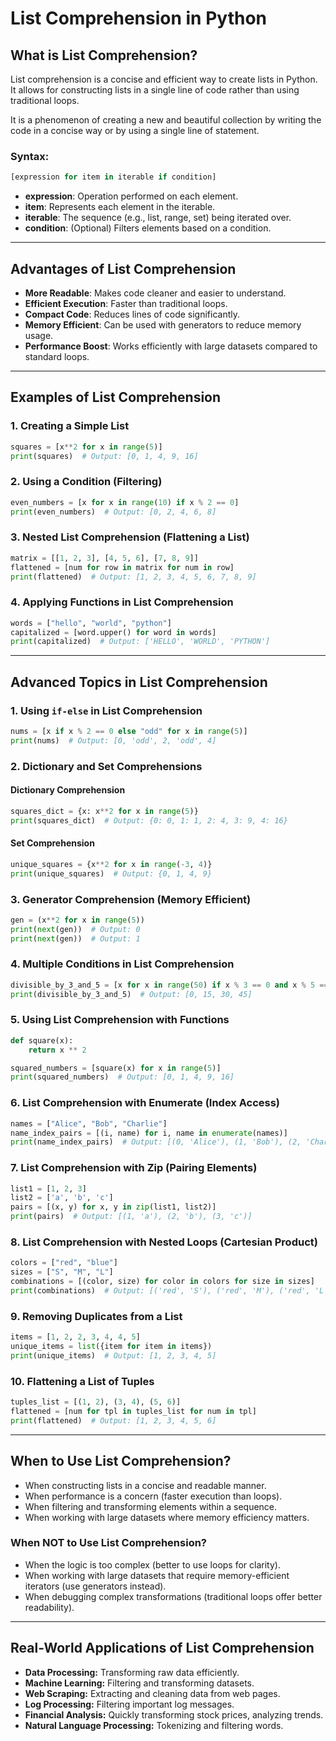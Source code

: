 # List Comprehension in Python

## What is List Comprehension?
List comprehension is a concise and efficient way to create lists in Python. It allows for constructing lists in a single line of code rather than using traditional loops.

It is a phenomenon of creating a new and beautiful collection by writing the code in a concise way or by using a single line of statement.


### Syntax:
```python
[expression for item in iterable if condition]
```
- **expression**: Operation performed on each element.
- **item**: Represents each element in the iterable.
- **iterable**: The sequence (e.g., list, range, set) being iterated over.
- **condition**: (Optional) Filters elements based on a condition.

---

## Advantages of List Comprehension
- **More Readable**: Makes code cleaner and easier to understand.
- **Efficient Execution**: Faster than traditional loops.
- **Compact Code**: Reduces lines of code significantly.
- **Memory Efficient**: Can be used with generators to reduce memory usage.
- **Performance Boost**: Works efficiently with large datasets compared to standard loops.

---

## Examples of List Comprehension

### 1. Creating a Simple List
```python
squares = [x**2 for x in range(5)]
print(squares)  # Output: [0, 1, 4, 9, 16]
```

### 2. Using a Condition (Filtering)
```python
even_numbers = [x for x in range(10) if x % 2 == 0]
print(even_numbers)  # Output: [0, 2, 4, 6, 8]
```

### 3. Nested List Comprehension (Flattening a List)
```python
matrix = [[1, 2, 3], [4, 5, 6], [7, 8, 9]]
flattened = [num for row in matrix for num in row]
print(flattened)  # Output: [1, 2, 3, 4, 5, 6, 7, 8, 9]
```

### 4. Applying Functions in List Comprehension
```python
words = ["hello", "world", "python"]
capitalized = [word.upper() for word in words]
print(capitalized)  # Output: ['HELLO', 'WORLD', 'PYTHON']
```

---

## Advanced Topics in List Comprehension

### 1. Using `if-else` in List Comprehension
```python
nums = [x if x % 2 == 0 else "odd" for x in range(5)]
print(nums)  # Output: [0, 'odd', 2, 'odd', 4]
```

### 2. Dictionary and Set Comprehensions
#### Dictionary Comprehension
```python
squares_dict = {x: x**2 for x in range(5)}
print(squares_dict)  # Output: {0: 0, 1: 1, 2: 4, 3: 9, 4: 16}
```
#### Set Comprehension
```python
unique_squares = {x**2 for x in range(-3, 4)}
print(unique_squares)  # Output: {0, 1, 4, 9}
```

### 3. Generator Comprehension (Memory Efficient)
```python
gen = (x**2 for x in range(5))
print(next(gen))  # Output: 0
print(next(gen))  # Output: 1
```

### 4. Multiple Conditions in List Comprehension
```python
divisible_by_3_and_5 = [x for x in range(50) if x % 3 == 0 and x % 5 == 0]
print(divisible_by_3_and_5)  # Output: [0, 15, 30, 45]
```

### 5. Using List Comprehension with Functions
```python
def square(x):
    return x ** 2

squared_numbers = [square(x) for x in range(5)]
print(squared_numbers)  # Output: [0, 1, 4, 9, 16]
```

### 6. List Comprehension with Enumerate (Index Access)
```python
names = ["Alice", "Bob", "Charlie"]
name_index_pairs = [(i, name) for i, name in enumerate(names)]
print(name_index_pairs)  # Output: [(0, 'Alice'), (1, 'Bob'), (2, 'Charlie')]
```

### 7. List Comprehension with Zip (Pairing Elements)
```python
list1 = [1, 2, 3]
list2 = ['a', 'b', 'c']
pairs = [(x, y) for x, y in zip(list1, list2)]
print(pairs)  # Output: [(1, 'a'), (2, 'b'), (3, 'c')]
```

### 8. List Comprehension with Nested Loops (Cartesian Product)
```python
colors = ["red", "blue"]
sizes = ["S", "M", "L"]
combinations = [(color, size) for color in colors for size in sizes]
print(combinations)  # Output: [('red', 'S'), ('red', 'M'), ('red', 'L'), ('blue', 'S'), ('blue', 'M'), ('blue', 'L')]
```

### 9. Removing Duplicates from a List
```python
items = [1, 2, 2, 3, 4, 4, 5]
unique_items = list({item for item in items})
print(unique_items)  # Output: [1, 2, 3, 4, 5]
```

### 10. Flattening a List of Tuples
```python
tuples_list = [(1, 2), (3, 4), (5, 6)]
flattened = [num for tpl in tuples_list for num in tpl]
print(flattened)  # Output: [1, 2, 3, 4, 5, 6]
```

---

## When to Use List Comprehension?
- When constructing lists in a concise and readable manner.
- When performance is a concern (faster execution than loops).
- When filtering and transforming elements within a sequence.
- When working with large datasets where memory efficiency matters.

### When **NOT** to Use List Comprehension?
- When the logic is too complex (better to use loops for clarity).
- When working with large datasets that require memory-efficient iterators (use generators instead).
- When debugging complex transformations (traditional loops offer better readability).

---

## Real-World Applications of List Comprehension
- **Data Processing:** Transforming raw data efficiently.
- **Machine Learning:** Filtering and transforming datasets.
- **Web Scraping:** Extracting and cleaning data from web pages.
- **Log Processing:** Filtering important log messages.
- **Financial Analysis:** Quickly transforming stock prices, analyzing trends.
- **Natural Language Processing:** Tokenizing and filtering words.

